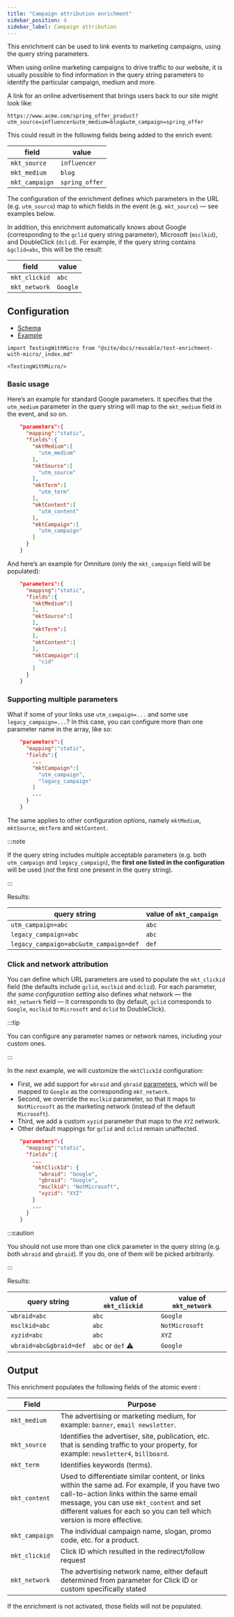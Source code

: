 ```yaml
---
title: "Campaign attribution enrichment"
sidebar_position: 4
sidebar_label: Campaign attribution
---
```


This enrichment can be used to link events to marketing campaigns, using the query string parameters.

When using online marketing campaigns to drive traffic to our website, it is usually possible to find information in the query string parameters to identify the particular campaign, medium and more.

A link for an online advertisement that brings users back to our site might look like:

```markup
https://www.acme.com/spring_offer_product?utm_source=influencer&utm_medium=blog&utm_campaign=spring_offer
```

This could result in the following fields being added to the enrich event:

| field          | value           |
|----------------|-----------------|
| `mkt_source`   | `influencer`    |
| `mkt_medium`   | `blog`          |
| `mkt_campaign` | `spring_offer`  |

The configuration of the enrichment defines which parameters in the URL (e.g. `utm_source`) map to which fields in the event (e.g. `mkt_source`) — see examples below.

In addition, this enrichment automatically knows about Google (corresponding to the `gclid` query string parameter), Microsoft (`msclkid`), and DoubleClick (`dclid`). For example, if the query string contains `&gclid=abc`, this will be the result:

| field         | value           |
|---------------|-----------------|
| `mkt_clickid` | `abc`           |
| `mkt_network` | `Google`        |

## Configuration

- [Schema](https://github.com/snowplow/iglu-central/blob/master/schemas/com.snowplowanalytics.snowplow/campaign_attribution/jsonschema/1-0-1)
- [Example](https://github.com/snowplow/enrich/blob/master/config/enrichments/campaign_attribution.json)

```mdx-code-block
import TestingWithMicro from "@site/docs/reusable/test-enrichment-with-micro/_index.md"

<TestingWithMicro/>
```

### Basic usage

Here’s an example for standard Google parameters. It specifies that the `utm_medium` parameter in the query string will map to the `mkt_medium` field in the event, and so on.

```json
    "parameters":{
      "mapping":"static",
      "fields":{
        "mktMedium":[
          "utm_medium"
        ],
        "mktSource":[
          "utm_source"
        ],
        "mktTerm":[
          "utm_term"
        ],
        "mktContent":[
          "utm_content"
        ],
        "mktCampaign":[
          "utm_campaign"
        ]
      }
    }
```

And here’s an example for Omniture (only the `mkt_campaign` field will be populated):

```json
    "parameters":{
      "mapping":"static",
      "fields":{
        "mktMedium":[
        ],
        "mktSource":[
        ],
        "mktTerm":[
        ],
        "mktContent":[
        ],
        "mktCampaign":[
          "cid"
        ]
      }
    }
```

### Supporting multiple parameters

What if some of your links use `utm_campaign=...` and some use `legacy_campaign=...`?
In this case, you can configure more than one parameter name in the array, like so:

```json
    "parameters":{
      "mapping":"static",
      "fields":{
        ...
        "mktCampaign":[
          "utm_campaign",
          "legacy_campaign"
        ]
        ...
      }
    }
```

The same applies to other configuration options, namely `mktMedium`, `mktSource`, `mktTerm` and `mktContent`.

:::note

If the query string includes multiple acceptable parameters (e.g. both `utm_campaign` and `legacy_campaign`), the **first one listed in the configuration** will be used (_not_ the first one present in the query string).

:::

Results:

| query string                           | value of `mkt_campaign` |
|----------------------------------------|-------------------------|
| `utm_campaign=abc`                     | `abc`                   |
| `legacy_campaign=abc`                  | `abc`                   |
| `legacy_campaign=abc&utm_campaign=def` | `def`                   |

### Click and network attribution

You can define which URL parameters are used to populate the `mkt_clickid` field (the defaults include `gclid`, `msclkid` and `dclid`). For each parameter, _the same configuration setting_ also defines what network — the `mkt_network` field — it corresponds to (by default, `gclid` corresponds to `Google`, `msclkid` to `Microsoft` and `dclid` to DoubleClick).

:::tip

You can configure any parameter names or network names, including your custom ones.

:::

In the next example, we will customize the `mktClickId` configuration:
* First, we add support for `wbraid` and `gbraid` [parameters](https://support.google.com/analytics/answer/11367152?hl=en), which will be mapped to `Google` as the corresponding `mkt_network`.
* Second, we override the `msclkid` parameter, so that it maps to `NotMicrosoft` as the marketing network (instead of the default `Microsoft`).
* Third, we add a custom `xyzid` parameter that maps to the `XYZ` network.
* Other default mappings for `gclid` and `dclid` remain unaffected.

```json
    "parameters":{
      "mapping":"static",
      "fields":{
        ...
        "mktClickId": {
          "wbraid": "Google",
          "gbraid": "Google",
          "msclkid": "NotMicrosoft",
          "xyzid": "XYZ"
        }
        ...
      }
    }
```

:::caution

You should not use more than one click parameter in the query string (e.g. both `wbraid` and `gbraid`). If you do, one of them will be picked arbitrarily.

:::

Results:

| query string            | value of `mkt_clickid` | value of `mkt_network` |
|-------------------------|------------------------|------------------------|
| `wbraid=abc`            | `abc`                  | `Google`               |
| `msclkid=abc`           | `abc`                  | `NotMicrosoft`         |
| `xyzid=abc`             | `abc`                  | `XYZ`                  |
| `wbraid=abc&gbraid=def` | `abc` or `def` ⚠️       | `Google`               |

## Output

This enrichment populates the following fields of the atomic event :

| Field          | Purpose                                                                                                                                                                                                                                                           |
|----------------|-------------------------------------------------------------------------------------------------------------------------------------------------------------------------------------------------------------------------------------------------------------------|
| `mkt_medium`   | The advertising or marketing medium, for example: `banner`, `email newsletter`.                                                                                                                                                                                   |
| `mkt_source`   | Identifies the advertiser, site, publication, etc. that is sending traffic to your property, for example: `newsletter4`, `billboard`.                                                                                                                             |
| `mkt_term`     | Identifies keywords (terms).                                                                                                                                                                                                                                      |
| `mkt_content`  | Used to differentiate similar content, or links within the same ad. For example, if you have two call-to-action links within the same email message, you can use `mkt_content` and set different values for each so you can tell which version is more effective. |
| `mkt_campaign` | The individual campaign name, slogan, promo code, etc. for a product.                                                                                                                                                                                             |
| `mkt_clickid`  | Click ID which resulted in the redirect/follow request                                                                                                                                                                                                            |
| `mkt_network`  | The advertising network name, either default determined from parameter for Click ID or custom specifically stated                                                                                                                                                 |

If the enrichment is not activated, those fields will not be populated.
